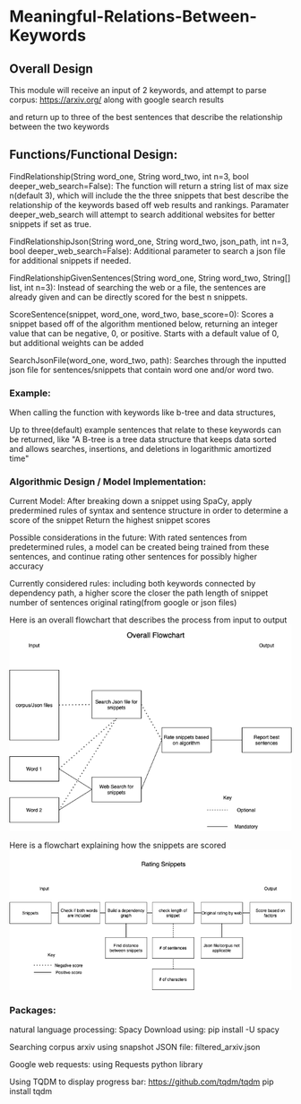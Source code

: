 # Meaningful-Relations-Between-Keywords

## Overall Design
This module will receive an input of 2 keywords, and attempt to parse corpus:
https://arxiv.org/
along with google search results

and return up to three of the best sentences that describe the relationship between the two keywords

## Functions/Functional Design:
FindRelationship(String word_one, String word_two, int n=3, bool deeper_web_search=False):
The function will return a string list of max size n(default 3), which will include the the three snippets that best describe the relationship of the keywords based off web results and rankings. Paramater deeper_web_search will attempt to search additional websites for better snippets if set as true.

FindRelationshipJson(String word_one, String word_two, json_path, int n=3, bool deeper_web_search=False):
Additional parameter to search a json file for additional snippets if needed.

FindRelationshipGivenSentences(String word_one, String word_two, String[] list, int n=3):
Instead of searching the web or a file, the sentences are already given and can be directly scored for the best n snippets.

ScoreSentence(snippet, word_one, word_two, base_score=0):
Scores a snippet based off of the algorithm mentioned below, returning an integer value that can be negative, 0, or positive. Starts with a default value of 0, but additional weights can be added

SearchJsonFile(word_one, word_two, path):
Searches through the inputted json file for sentences/snippets that contain word one and/or word two.




### Example:
When calling the function with keywords like
b-tree and data structures,

Up to three(default) example sentences that relate to these keywords can be returned, like
"A B-tree is a tree data structure that keeps data sorted and allows searches, insertions, and deletions in logarithmic amortized time"


### Algorithmic Design / Model Implementation:
Current Model:
After breaking down a snippet using SpaCy, 
apply predermined rules of syntax and sentence structure
in order to determine a score of the snippet
Return the highest snippet scores

Possible considerations in the future:
With rated sentences from predetermined rules,
a model can be created being trained from these sentences, 
and continue rating other sentences for possibly higher accuracy

Currently considered rules:
including both keywords
connected by dependency path, a higher score the closer the path
length of snippet
number of sentences
original rating(from google or json files)

Here is an overall flowchart that describes the process from input to output
![Overall Flowchart](https://github.com/Forward-UIUC-2021F/Meaningful-Relations-Between-Keywords/blob/main/Overall_Flowchart.png)

Here is a flowchart explaining how the snippets are scored
![Scoring Flowchart](https://github.com/Forward-UIUC-2021F/Meaningful-Relations-Between-Keywords/blob/main/Scoring.png)


### Packages:
natural language processing:
Spacy
Download using:
pip install -U spacy


Searching corpus arxiv using snapshot JSON file:
filtered_arxiv.json

Google web requests:
using Requests python library

Using TQDM to display progress bar:
https://github.com/tqdm/tqdm
pip install tqdm

